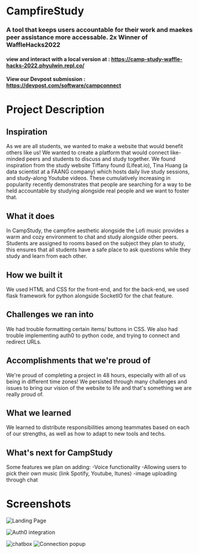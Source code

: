 
# **CampfireStudy** 
### A tool that keeps users accountable for their work and maekes peer assistance more accessable. 2x Winner of WaffleHacks2022
#### view and interact with a local version at : https://camp-study-waffle-hacks-2022.phyulwin.repl.co/
#### View our Devpost submission : https://devpost.com/software/campconnect

# Project Description
## Inspiration

As we are all students, we wanted to make a website that would benefit others like us! We wanted to create a platform that would connect like-minded peers and students to discuss and study together. We found inspiration from the study website Tiffany found (Lifeat.io), Tina Huang (a data scientist at a FAANG company) which hosts daily live study sessions, and study-along Youtube videos.  These cumulatively increasing in popularity recently demonstrates that people are searching for a way to be held accountable by studying alongside real people and we want to foster that.

## What it does
In CampStudy, the campfire aesthetic alongside the Lofi music provides a warm and cozy environment to chat and study alongside other peers. Students are assigned to rooms based on the subject they plan to study, this ensures that all students have a safe place to ask questions while they study and learn from each other.

## How we built it
We used HTML and CSS for the front-end, and for the back-end, we used flask framework for python alongside SocketIO for the chat feature.

## Challenges we ran into
We had trouble formatting certain items/ buttons in CSS. We also had trouble implementing auth0 to python code, and trying to connect and redirect URLs.

## Accomplishments that we're proud of
We're proud of completing a project in 48 hours, especially with all of us being in different time zones! We persisted through many challenges and issues to bring our vision of the website to life and that's something we are really proud of.

## What we learned
We learned to distribute responsibilities among teammates based on each of our strengths, as well as how to adapt to new tools and techs. 

## What's next for CampStudy
Some features we plan on adding: -Voice functionality -Allowing users to pick their own music (link Spotify, Youtube, Itunes) -image uploading through chat

# Screenshots
![Landing Page](https://i.imgur.com/6MGHvHI.png)

![Auth0 integration](https://i.imgur.com/g53pKzG.png)

![chatbox](https://i.imgur.com/E37wFuK.png)  ![Connection popup](https://i.imgur.com/YY75v7c.png)



